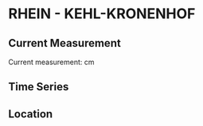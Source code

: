 # RHEIN - KEHL-KRONENHOF

## Current Measurement

Current measurement: <Value topic="rivers/pegel-online/RHEIN/KEHL-KRONENHOF/measurementValue"/> cm

## Time Series

<TimeSeries topic="rivers/pegel-online/RHEIN/KEHL-KRONENHOF/measurementValue" period="week" />

## Location

<WorldMap>
  <Marker lat="48.563320212896386" lon="7.8076918053124515" labelTopic="rivers/pegel-online/RHEIN/KEHL-KRONENHOF" />
</WorldMap>
